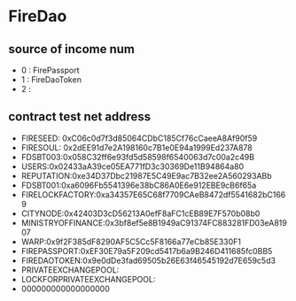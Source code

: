 # FireDao

## source of income num
 - 0 : FirePassport
 - 1 : FireDaoToken
 - 2 : 

## contract test net address 
 - FIRESEED: 0xC06c0d7f3d85064CDbC185Cf76cCaeeA8Af90f59
 - FIRESOUL: 0x2dEE91d7e2A198160c7B1e0E94a1999Ed237A878
 - FDSBT003:0x058C32ff6e93fd5d58598f6540063d7c00a2c49B
 - USERS:0x02433aA39ce05EA771fD3c30369De11B94864a80
 - REPUTATION:0xe34D37Dbc21987E5C49E9ac7B32ee2A560293ABb
 - FDSBT001:0xa6096Fb5541396e38bC86A0E6e912EBE9cB6f65a
 - FIRELOCKFACTORY:0xa34357E65C68f7709CAeB8472df5541682bC1669
 - CITYNODE:0x42403D3cD56213A0efF8aFC1cEB89E7F570b08b0
 - MINISTRYOFFINANCE:0x3bf8ef5e8B1949aC91374FC883281FD03eA81907
 - WARP:0x9f2F385dF8290AF5C5Cc5F8166a77eCb85E330F1
 - FIREPASSPORT:0xEF30E79a5F209cd5417b6a9B246D411685fc0BB5
 - FIREDAOTOKEN:0x9e0dDe3fad69505b26E63f46545192d7E659c5d3
 - PRIVATEEXCHANGEPOOL:
 - LOCKFORPRIVATEEXCHANGEPOOL:
 - 000000000000000000

